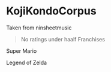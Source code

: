# KojiKondoCorpus

Taken from ninsheetmusic
> No ratings under haalf
Franchises

Super Mario

Legend of Zelda

